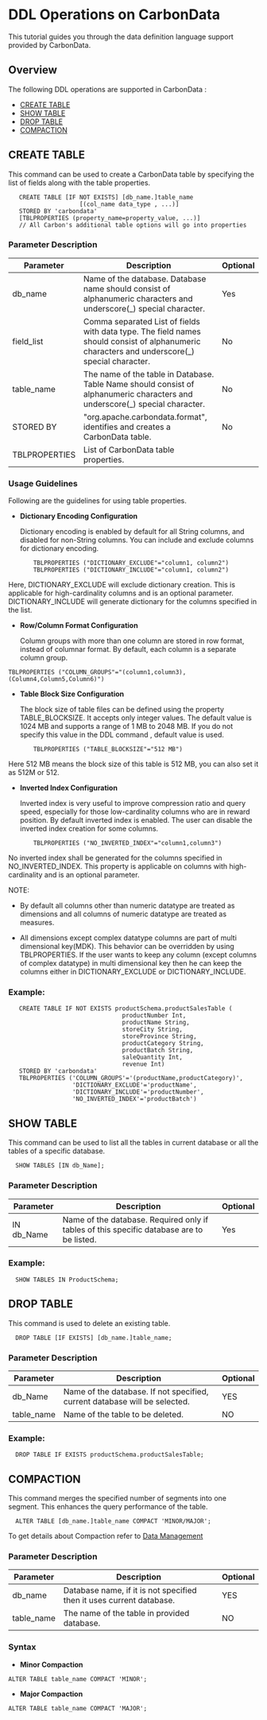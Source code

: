 <!--
    Licensed to the Apache Software Foundation (ASF) under one
    or more contributor license agreements.  See the NOTICE file
    distributed with this work for additional information
    regarding copyright ownership.  The ASF licenses this file
    to you under the Apache License, Version 2.0 (the
    "License"); you may not use this file except in compliance
    with the License.  You may obtain a copy of the License at

      http://www.apache.org/licenses/LICENSE-2.0

    Unless required by applicable law or agreed to in writing,
    software distributed under the License is distributed on an
    "AS IS" BASIS, WITHOUT WARRANTIES OR CONDITIONS OF ANY
    KIND, either express or implied.  See the License for the
    specific language governing permissions and limitations
    under the License.
-->

# DDL Operations on CarbonData
This tutorial guides you through the data definition language support provided by CarbonData.

## Overview 
The following DDL operations are supported in CarbonData :

* [CREATE TABLE](#create-table)
* [SHOW TABLE](#show-table)
* [DROP TABLE](#drop-table)
* [COMPACTION](#compaction)

## CREATE TABLE
  This command can be used to create a CarbonData table by specifying the list of fields along with the table properties.
  
```
   CREATE TABLE [IF NOT EXISTS] [db_name.]table_name 
                    [(col_name data_type , ...)]               
   STORED BY 'carbondata'
   [TBLPROPERTIES (property_name=property_value, ...)]
   // All Carbon's additional table options will go into properties
```
   
### Parameter Description

| Parameter | Description | Optional |
|---------------|-----------------------------------------------------------------------------------------------------------------------------------------------|----------|
| db_name | Name of the database. Database name should consist of alphanumeric characters and underscore(_) special character. | Yes |
| field_list | Comma separated List of fields with data type. The field names should consist of alphanumeric characters and underscore(_) special character. | No |
| table_name | The name of the table in Database. Table Name should consist of alphanumeric characters and underscore(_) special character. | No |
| STORED BY | "org.apache.carbondata.format", identifies and creates a CarbonData table. | No |
| TBLPROPERTIES | List of CarbonData table properties. |  |
 
 
### Usage Guidelines
            
   Following are the guidelines for using table properties.
     
   - **Dictionary Encoding Configuration**
   
       Dictionary encoding is enabled by default for all String columns, and disabled for non-String columns. You can include and exclude columns for dictionary encoding.
     
```
       TBLPROPERTIES ("DICTIONARY_EXCLUDE"="column1, column2") 
       TBLPROPERTIES ("DICTIONARY_INCLUDE"="column1, column2") 
```
       
   Here, DICTIONARY_EXCLUDE will exclude dictionary creation. This is applicable for high-cardinality columns and is an optional parameter. DICTIONARY_INCLUDE will generate dictionary for the columns specified in the list.
     
   - **Row/Column Format Configuration**
     
       Column groups with more than one column are stored in row format, instead of columnar format. By default, each column is a separate column group.
     
```
TBLPROPERTIES ("COLUMN_GROUPS"="(column1,column3),
(Column4,Column5,Column6)") 
```
   
   - **Table Block Size Configuration**
   
     The block size of table files can be defined using the property TABLE_BLOCKSIZE. It accepts only integer values. The default value is 1024 MB and supports a range of 1 MB to 2048 MB.
     If you do not specify this value in the DDL command , default value is used. 
     
```
       TBLPROPERTIES ("TABLE_BLOCKSIZE"="512 MB")
```
     
  Here 512 MB means the block size of this table is 512 MB, you can also set it as 512M or 512.
   
   - **Inverted Index Configuration**
     
      Inverted index is very useful to improve compression ratio and query speed, especially for those low-cardinality columns who are in reward position.
      By default inverted index is enabled. The user can disable the inverted index creation for some columns.
     
```
       TBLPROPERTIES ("NO_INVERTED_INDEX"="column1,column3")
```

  No inverted index shall be generated for the columns specified in NO_INVERTED_INDEX. This property is applicable on columns with high-cardinality and is an optional parameter.

   NOTE:
     
   - By default all columns other than numeric datatype are treated as dimensions and all columns of numeric datatype are treated as measures. 
    
   - All dimensions except complex datatype columns are part of multi dimensional key(MDK). This behavior can be overridden by using TBLPROPERTIES. If the user wants to keep any column (except columns of complex datatype) in multi dimensional key then he can keep the columns either in DICTIONARY_EXCLUDE or DICTIONARY_INCLUDE.
     
     
### Example:
```
   CREATE TABLE IF NOT EXISTS productSchema.productSalesTable (
                                productNumber Int,
                                productName String, 
                                storeCity String, 
                                storeProvince String, 
                                productCategory String, 
                                productBatch String,
                                saleQuantity Int,
                                revenue Int)       
   STORED BY 'carbondata' 
   TBLPROPERTIES ('COLUMN_GROUPS'='(productName,productCategory)',
                  'DICTIONARY_EXCLUDE'='productName',
                  'DICTIONARY_INCLUDE'='productNumber',
                  'NO_INVERTED_INDEX'='productBatch')
```
    
## SHOW TABLE

  This command can be used to list all the tables in current database or all the tables of a specific database.
```
  SHOW TABLES [IN db_Name];
```
  
### Parameter Description
| Parameter  | Description                                                                               | Optional |
|------------|-------------------------------------------------------------------------------------------|----------|
| IN db_Name | Name of the database. Required only if tables of this specific database are to be listed. | Yes      |

### Example:
  
```
  SHOW TABLES IN ProductSchema;
```

## DROP TABLE

 This command is used to delete an existing table.

```
  DROP TABLE [IF EXISTS] [db_name.]table_name;
```

### Parameter Description
| Parameter | Description | Optional |
|-----------|-------------| -------- |
| db_Name | Name of the database. If not specified, current database will be selected. | YES |
| table_name | Name of the table to be deleted. | NO |

### Example:

```
  DROP TABLE IF EXISTS productSchema.productSalesTable;
```

## COMPACTION

This command merges the specified number of segments into one segment. This enhances the query performance of the table.

```
  ALTER TABLE [db_name.]table_name COMPACT 'MINOR/MAJOR';
```
  
  To get details about Compaction refer to [Data Management](data-management.md)
  
### Parameter Description

| Parameter | Description | Optional |
| ------------- | -----| ----------- |
| db_name | Database name, if it is not specified then it uses current database. | YES |
| table_name | The name of the table in provided database.| NO |

### Syntax

- **Minor Compaction**

```
ALTER TABLE table_name COMPACT 'MINOR';
```
- **Major Compaction**

```
ALTER TABLE table_name COMPACT 'MAJOR';
```

  
  
